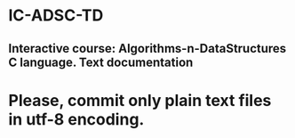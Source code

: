 # IC-ADSC-TD
## Interactive course: Algorithms-n-DataStructures C language. Text documentation

# Please, commit only plain text files in utf-8 encoding.
